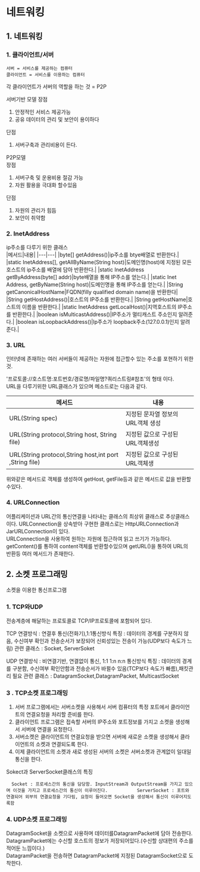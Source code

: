 # 네트워킹

## 1. 네트워킹

### 1. 클라이언트/서버

	서버 = 서비스를 제공하는 컴퓨터
	클라이언트 = 서비스를 이용하는 컴퓨터

각 클라이언트가 서버의 역할을 하는 것 = P2P


서버기반 모델 
장점   
1. 안정적인 서비스 제공가능     
2. 공유 데이터의 관리 및 보안이 용이하다        

단점      
1. 서버구축과 관리비용이 든다.      
       
P2P모델        
장점

1. 서버구축 및 운용비용 절감 가능
2. 자원 활용을 극대화 할수있음

단점 
1. 자원의 관리가 힘듬
2. 보안이 취약함


### 2. InetAddress
ip주소를 다루기 위한 클래스       
|메서드|내용|
|---|---|
|byte[] getAddress()|ip주소를 btye배열로 반환한다.|
|static InetAddress[], getAllByName(String host)|도메인명(host)에 지정된 모든 호스트의 ip주소를 배열에 담아 반환한다.|
|static InetAddress getByAddress(byte[] addr)|byte배열을 통해 IP주소를 얻는다.|
|static Inet Address, getByName(String host)|도메인명을 통해 IP주소를 얻는다.|
|String getCanonicalHostName|FQDN(filly qualified domain name)을 반환한다|
|String getHostAddress()|호스트의 IP주소를 반환한다.|
|String getHostName|호스트의 이름을 반환한다.|
|static InetAddress getLocalHost()|지역호스트의 IP주소를 반환한다.|
|boolean isMulticastAddress()|IP주소가 멀티캐스트 주소인지 알려준다.|
|boolean isLoopbackAddress()|Ip주소가 loopback주소(127.0.0.1)인지 알려준다.|


### 3. URL
인터넷에 존재하는 여러 서버들이 제공하는 자원에 접근할수 있는 주소를 포현하기 위한것.     

'프로토콜://호스트명:포트번호/경로명/파일명?쿼리스트링#참조'의 형태 이다.     
URL을 다루기위한 URL클래스가 있으며 메소드로는 다음과 같다.

|메서드|내용|
|---|---|
|URL(String spec)|지정된 문자열 정보의 URL객체 생성|
|URL(String protocol,String host, String file)|지정된 값으로 구성된 URL객체생성|
|URL(String protocol,String host,int port ,String file)|지정된 값으로 구성된 URL객체생|

위와같은 메서드로 객체를 생성하여 getHost, getFile등과 같은 메서드로 값을 반환할수있다.    


### 4. URLConnection
어플리케이션과 URL간의 통신연결을 나타내는 클래스의 최상위 클래스로 추상클래스이다.
URLConnection을 상속받아 구현한 클래스로는 HttpURLConnection과 JarURLConnection이 있다.     
URLConnection을 사용하여 원하는 자원에 접근하여 읽고 쓰기가 가능하다.      
getContent()를 통하여 content객체를 반환할수있으며 getURL()을 통하여 URL의 반환등 여러 메서드가 존재한다.       

## 2. 소켓 프로그래밍
소켓을 이용한 통신프로그램       
### 1. TCP와UDP
전송계층에 해달하는 프로토콜로 TCP/IP프로토콜에 포함되어 있다.      

TCP
    연결방식 : 연결후 통신(전화기),1:1통신방식
    특징 : 데이터의 경계를 구분하지 않음, 수신여부 확인과 전송순서가 보장되어 신뢰성있는 전송이 가능(UDP보다 속도가 느림)
    관련 클래스 : Socket, ServerSoket

UDP
    연결방식 : 비연결기반, 연결없이 통신, 1:1 1:n n:n 통신방식
    특징 : 데이터의 경계를 구분함, 수신여부 확인안함과 전송순서가 바뀔수 있음(TCP보다 속도가 빠름),패킷관리 필요
    관련 클래스 : DatagramSocket,DatagramPacket, MulticastSocket


### 3 . TCP소켓 프로그래밍
1. 서버 프로그램에서는 서버소켓을 사용해서 서버 컴퓨터의 특정 포트에서 클라이언트의 연결요청을 처리할 준비를 한다.
2. 클라이언트 프로그램은 접속할 서버의 IP주소와 포트정보를 가지고 소켓을 생성해서 서버에 연결을 요청한다.
3. 서버소켓은 클라이언트의 연결요청을 받으면 서버에 새로운 소켓을 생성해서 클라이언트의 소켓과 연결되도록 한다.
4. 이제 클라이언트의 소켓과 새로 생성된 서버의 소켓은 서버소켓과 관계없이 일대일 통신을 한다.


Sokect과 ServerSocket클래스의 특징

	  Socket : 프로세스간의 통신을 담당함. InputStream과 OutputStream을 가지고 있으며 이것을 가지고 프로세스간의 통신이 이루어진다.        	  ServerSocket : 포트와 연결되어 외부의 연결요청을 기다림, 요청이 들어오면 Socket을 생성해서 통신이 이루어지도록함


### 4. UDP소켓 프로그래밍

DatagramSocket을 소켓으로 사용하며  데이터를DatagramPacket에 담아 전송한다.     
DatagramPacket에는 수신할 호스트의 정보가 저장되어있다.(수신할 상대편의 주소를 적어둔 느낌이다.)     
DatagramPacket을 전송하면 DatagramPacket에 지정된 DatagramSocket으로 도착한다.
